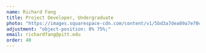 ```yaml
---
name: Richard Fang
title: Project Developer, Undergraduate
photo: "https://images.squarespace-cdn.com/content/v1/5bd3a7dea09a7e70d9c9986a/1645484042829-AOIVGR06529YPMKWJABR/IMG_5203.jpg" 
adjustment: "object-position: 0% 75%;"
email: richardfang@pitt.edu
order: 40
---
```




